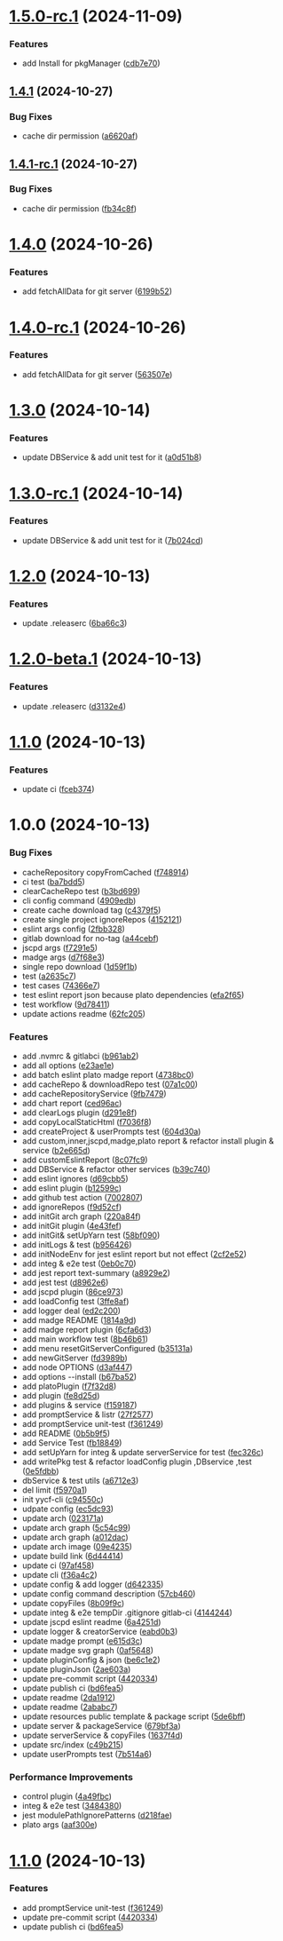 # [1.5.0-rc.1](https://github.com/yanyunchangfeng/yycf-cli/compare/v1.4.1...v1.5.0-rc.1) (2024-11-09)

### Features

- add Install for pkgManager ([cdb7e70](https://github.com/yanyunchangfeng/yycf-cli/commit/cdb7e70342306f31bef0d4fedec996d8905db9aa))

## [1.4.1](https://github.com/yanyunchangfeng/yycf-cli/compare/v1.4.0...v1.4.1) (2024-10-27)

### Bug Fixes

- cache dir permission ([a6620af](https://github.com/yanyunchangfeng/yycf-cli/commit/a6620afb1bbb66a6a08b2074187f92149ce69b95))

## [1.4.1-rc.1](https://github.com/yanyunchangfeng/yycf-cli/compare/v1.4.0...v1.4.1-rc.1) (2024-10-27)

### Bug Fixes

- cache dir permission ([fb34c8f](https://github.com/yanyunchangfeng/yycf-cli/commit/fb34c8fb37e5f94edf5dea0235651dc64cacce94))

# [1.4.0](https://github.com/yanyunchangfeng/yycf-cli/compare/v1.3.0...v1.4.0) (2024-10-26)

### Features

- add fetchAllData for git server ([6199b52](https://github.com/yanyunchangfeng/yycf-cli/commit/6199b52cca2521fd3548ddedf368b2f8aebfc42e))

# [1.4.0-rc.1](https://github.com/yanyunchangfeng/yycf-cli/compare/v1.3.0...v1.4.0-rc.1) (2024-10-26)

### Features

- add fetchAllData for git server ([563507e](https://github.com/yanyunchangfeng/yycf-cli/commit/563507e902bbea530adfec73b09ee1b2a93b9c49))

# [1.3.0](https://github.com/yanyunchangfeng/yycf-cli/compare/v1.2.0...v1.3.0) (2024-10-14)

### Features

- update DBService & add unit test for it ([a0d51b8](https://github.com/yanyunchangfeng/yycf-cli/commit/a0d51b8e3ab93a4aef351b84f27389ecae8a1e0f))

# [1.3.0-rc.1](https://github.com/yanyunchangfeng/yycf-cli/compare/v1.2.0...v1.3.0-rc.1) (2024-10-14)

### Features

- update DBService & add unit test for it ([7b024cd](https://github.com/yanyunchangfeng/yycf-cli/commit/7b024cd34f52b459419b69b8fd92a0a89c5943f3))

# [1.2.0](https://github.com/yanyunchangfeng/yycf-cli/compare/v1.1.0...v1.2.0) (2024-10-13)

### Features

- update .releaserc ([6ba66c3](https://github.com/yanyunchangfeng/yycf-cli/commit/6ba66c3887d32530b3ca2b58aaff75fce9291644))

# [1.2.0-beta.1](https://github.com/yanyunchangfeng/yycf-cli/compare/v1.1.0...v1.2.0-beta.1) (2024-10-13)

### Features

- update .releaserc ([d3132e4](https://github.com/yanyunchangfeng/yycf-cli/commit/d3132e4981589f8d27931e8fa6904fb96fd4e436))

# [1.1.0](https://github.com/yanyunchangfeng/yycf-cli/compare/v1.0.1...v1.1.0) (2024-10-13)

### Features

- update ci ([fceb374](https://github.com/yanyunchangfeng/yycf-cli/commit/fceb374b39cb2dbbc5c6572f355f24a68dd13293))

# 1.0.0 (2024-10-13)

### Bug Fixes

- cacheRepository copyFromCached ([f748914](https://github.com/yanyunchangfeng/yycf-cli/commit/f74891456711cd4b8cacd0410572d45d0d20dd45))
- ci test ([ba7bdd5](https://github.com/yanyunchangfeng/yycf-cli/commit/ba7bdd5f848934dbfb7052da8a043cd87a7a56f7))
- clearCacheRepo test ([b3bd699](https://github.com/yanyunchangfeng/yycf-cli/commit/b3bd6999a593a37219795fa60e25b527451c68c7))
- cli config command ([4909edb](https://github.com/yanyunchangfeng/yycf-cli/commit/4909edb8a0c35976af4e0227caa1d2a5c7a045a6))
- create cache download tag ([c4379f5](https://github.com/yanyunchangfeng/yycf-cli/commit/c4379f5e305bd686bfa9be5bb980821f485df3b2))
- create single project ignoreRepos ([4152121](https://github.com/yanyunchangfeng/yycf-cli/commit/4152121a1103dc7c01f66d4c3362b0d460a3baa9))
- eslint args config ([2fbb328](https://github.com/yanyunchangfeng/yycf-cli/commit/2fbb328013299b68a746fa131fcd8cf85f564c89))
- gitlab download for no-tag ([a44cebf](https://github.com/yanyunchangfeng/yycf-cli/commit/a44cebfd4577889a39048ea9d061fd7796a617ea))
- jscpd args ([f7291e5](https://github.com/yanyunchangfeng/yycf-cli/commit/f7291e5604476fc9a0645b18bc7c146f7b1ba78d))
- madge args ([d7f68e3](https://github.com/yanyunchangfeng/yycf-cli/commit/d7f68e3b9dc6d1e4830b084cb7eccddb134ce57d))
- single repo download ([1d59f1b](https://github.com/yanyunchangfeng/yycf-cli/commit/1d59f1b5a62cea41393ba0b5c0b39827d58fdd10))
- test ([a2635c7](https://github.com/yanyunchangfeng/yycf-cli/commit/a2635c79a0bd323ccb240f725a6f4aaabe861d3a))
- test cases ([74366e7](https://github.com/yanyunchangfeng/yycf-cli/commit/74366e70951a776ad3606163544c211d29f597f0))
- test eslint report json because plato dependencies ([efa2f65](https://github.com/yanyunchangfeng/yycf-cli/commit/efa2f6536efd31695635461ce3e2acf79fed5feb))
- test workflow ([9d78411](https://github.com/yanyunchangfeng/yycf-cli/commit/9d784111891538a859e66acf5f2e2a6ff7a08d1f))
- update actions readme ([62fc205](https://github.com/yanyunchangfeng/yycf-cli/commit/62fc205fada3e071ed94007d08f411612bfadc56))

### Features

- add .nvmrc & gitlabci ([b961ab2](https://github.com/yanyunchangfeng/yycf-cli/commit/b961ab2a86c53b94127ad48b28a61d56c789fb2b))
- add all options ([e23ae1e](https://github.com/yanyunchangfeng/yycf-cli/commit/e23ae1e8e971b84ffb91f5d22f90241feba8e941))
- add batch eslint plato madge report ([4738bc0](https://github.com/yanyunchangfeng/yycf-cli/commit/4738bc0dd2177bf747231c8d32767d8313d6a22d))
- add cacheRepo & downloadRepo test ([07a1c00](https://github.com/yanyunchangfeng/yycf-cli/commit/07a1c00a0c851f20c4040b960698b910c4e2ff27))
- add cacheRepositoryService ([9fb7479](https://github.com/yanyunchangfeng/yycf-cli/commit/9fb747961477145d0f916d9dc09a87f1721266f7))
- add chart report ([ced96ac](https://github.com/yanyunchangfeng/yycf-cli/commit/ced96ac1b3a21b96a34eb54be4e2463f182716e1))
- add clearLogs plugin ([d291e8f](https://github.com/yanyunchangfeng/yycf-cli/commit/d291e8fafdd55c18215ad09bd084533768c88d24))
- add copyLocalStaticHtml ([f7036f8](https://github.com/yanyunchangfeng/yycf-cli/commit/f7036f8413e41c8b9fb1e4c9ec5edbb262b80455))
- add createProject & userPrompts test ([604d30a](https://github.com/yanyunchangfeng/yycf-cli/commit/604d30a8d05b2960cfa25afa018295e806fa71ce))
- add custom,inner,jscpd,madge,plato report & refactor install plugin & service ([b2e665d](https://github.com/yanyunchangfeng/yycf-cli/commit/b2e665d545831bb1068440cf5d41d690e39c7b04))
- add customEslintReport ([8c07fc9](https://github.com/yanyunchangfeng/yycf-cli/commit/8c07fc90abc9a548d84d77b678ff8dcafb7aea61))
- add DBService & refactor other services ([b39c740](https://github.com/yanyunchangfeng/yycf-cli/commit/b39c74002b58877ee4720c22724f121fa8f62571))
- add eslint ignores ([d69cbb5](https://github.com/yanyunchangfeng/yycf-cli/commit/d69cbb573c9481eaf2c2dfa3a030ee35e9df70db))
- add eslint plugin ([b12599c](https://github.com/yanyunchangfeng/yycf-cli/commit/b12599c4a7ae25bb52eab40d156e8d729c8ecbf4))
- add github test action ([7002807](https://github.com/yanyunchangfeng/yycf-cli/commit/7002807e2a7de8c902f355813b905045d0d20ec5))
- add ignoreRepos ([f9d52cf](https://github.com/yanyunchangfeng/yycf-cli/commit/f9d52cfad2aa00bbfeb0f60eeab352caae1f1485))
- add initGit arch graph ([220a84f](https://github.com/yanyunchangfeng/yycf-cli/commit/220a84f91fede3c8dddc8879371459ed9b402924))
- add initGit plugin ([4e43fef](https://github.com/yanyunchangfeng/yycf-cli/commit/4e43fef3e2ed56b4a5c2aca05c4c13205d0c3788))
- add initGit& setUpYarn test ([58bf090](https://github.com/yanyunchangfeng/yycf-cli/commit/58bf090ce56e532601514750f07fbca880061540))
- add initLogs & test ([b956426](https://github.com/yanyunchangfeng/yycf-cli/commit/b95642624e2d752dfee6de9d54ff2e9e9dfda39e))
- add initNodeEnv for jest eslint report but not effect ([2cf2e52](https://github.com/yanyunchangfeng/yycf-cli/commit/2cf2e52d16aa04e08e020d37013ce21e4741a5c2))
- add integ & e2e test ([0eb0c70](https://github.com/yanyunchangfeng/yycf-cli/commit/0eb0c70246367445c3b1748171654c0d03917bdc))
- add jest report text-summary ([a8929e2](https://github.com/yanyunchangfeng/yycf-cli/commit/a8929e2a261da745a345f16c6109a4f8ae35ac26))
- add jest test ([d8962e6](https://github.com/yanyunchangfeng/yycf-cli/commit/d8962e62a85083b58d2f156b4f41abbe56bcde65))
- add jscpd plugin ([86ce973](https://github.com/yanyunchangfeng/yycf-cli/commit/86ce9738029ce50b17eb6fa1ba170dbe18f8f80b))
- add loadConfig test ([3ffe8af](https://github.com/yanyunchangfeng/yycf-cli/commit/3ffe8af987a06819872995058efa5afb5229abf5))
- add logger deal ([ed2c200](https://github.com/yanyunchangfeng/yycf-cli/commit/ed2c2009fc7e4d327e2d9bf5804947fbfa2aebd2))
- add madge README ([1814a9d](https://github.com/yanyunchangfeng/yycf-cli/commit/1814a9d87242e1f0dea0ecaaad03b6dfcdead315))
- add madge report plugin ([6cfa6d3](https://github.com/yanyunchangfeng/yycf-cli/commit/6cfa6d38e0dcbfc2c37cd6cc3c87d1368b49e4be))
- add main workflow test ([8b46b61](https://github.com/yanyunchangfeng/yycf-cli/commit/8b46b614668d1e3b6997d884bbec3dee399f3d51))
- add menu resetGitServerConfigured ([b35131a](https://github.com/yanyunchangfeng/yycf-cli/commit/b35131ac74f631dc98f479e3c0fde42ad36a0825))
- add newGitServer ([fd3989b](https://github.com/yanyunchangfeng/yycf-cli/commit/fd3989bbdc7738a376020d89c44fb17cbc1b38fc))
- add node OPTIONS ([d3af447](https://github.com/yanyunchangfeng/yycf-cli/commit/d3af4475efd3c585a5bbd98640a6e2135fe49eed))
- add options --install ([b67ba52](https://github.com/yanyunchangfeng/yycf-cli/commit/b67ba52524c49f1644503eea487451d561885bb8))
- add platoPlugin ([f7f32d8](https://github.com/yanyunchangfeng/yycf-cli/commit/f7f32d80e2a678d76b65432a2b703a258ab4259b))
- add plugin ([fe8d25d](https://github.com/yanyunchangfeng/yycf-cli/commit/fe8d25d7cf9826f90c3e4245efc07f4128c4ae31))
- add plugins & service ([f159187](https://github.com/yanyunchangfeng/yycf-cli/commit/f159187d7a79f8a609e070974d81fdff265c4678))
- add promptService & listr ([27f2577](https://github.com/yanyunchangfeng/yycf-cli/commit/27f2577adf55a069bb23ed39e487ba877c92eaca))
- add promptService unit-test ([f361249](https://github.com/yanyunchangfeng/yycf-cli/commit/f36124903f56dca9304ae20eef8cc4de9e53f5ee))
- add README ([0b5b9f5](https://github.com/yanyunchangfeng/yycf-cli/commit/0b5b9f5270dbedf91bfddf7fc07e2013594b89db))
- add Service Test ([fb18849](https://github.com/yanyunchangfeng/yycf-cli/commit/fb1884930e4aedd6f5bdc5403a7528ee1a2fbe0d))
- add setUpYarn for integ & update serverService for test ([fec326c](https://github.com/yanyunchangfeng/yycf-cli/commit/fec326c65c1c559be5b4f73f78c0c6691ebb0000))
- add writePkg test & refactor loadConfig plugin ,DBservice ,test ([0e5fdbb](https://github.com/yanyunchangfeng/yycf-cli/commit/0e5fdbb3665d11ec9a4cd32c6d9ee2e8de268229))
- dbService & test utils ([a6712e3](https://github.com/yanyunchangfeng/yycf-cli/commit/a6712e3ad323b13ce44f78b01f3e7ec7ca2c5d2e))
- del limit ([f5970a1](https://github.com/yanyunchangfeng/yycf-cli/commit/f5970a1485d1c291bcf67d720f6cee623781f93b))
- init yycf-cli ([c94550c](https://github.com/yanyunchangfeng/yycf-cli/commit/c94550c7b110b5b218d4bf6f959acc5f66d453b2))
- udpate config ([ec5dc93](https://github.com/yanyunchangfeng/yycf-cli/commit/ec5dc93dbb5c3e3ceed74e7422c6a85571d1f266))
- update arch ([023171a](https://github.com/yanyunchangfeng/yycf-cli/commit/023171a82a2b594fd124da09c61358f1af56c817))
- update arch graph ([5c54c99](https://github.com/yanyunchangfeng/yycf-cli/commit/5c54c99fc0f4882847af167fcc98887656481d55))
- update arch graph ([a012dac](https://github.com/yanyunchangfeng/yycf-cli/commit/a012dac589c31b96855a089e6bc5e22e28503249))
- update arch image ([09e4235](https://github.com/yanyunchangfeng/yycf-cli/commit/09e42357553ddcd8090c4b4d5a2f0d363d41f11e))
- update build link ([6d44414](https://github.com/yanyunchangfeng/yycf-cli/commit/6d444146e952bd95b3d1d5026b078ed4781e1da7))
- update ci ([97af458](https://github.com/yanyunchangfeng/yycf-cli/commit/97af458140c521e5952f7643f7918560ece33f43))
- update cli ([f36a4c2](https://github.com/yanyunchangfeng/yycf-cli/commit/f36a4c2603ce680419ddda1f7b47686a68c48b00))
- update config & add logger ([d642335](https://github.com/yanyunchangfeng/yycf-cli/commit/d642335b99c2a2cd0eb546ab60ce766ea35b06d7))
- update config command description ([57cb460](https://github.com/yanyunchangfeng/yycf-cli/commit/57cb4601edc43735500ca123deaf7b12a19b48ff))
- update copyFiles ([8b09f9c](https://github.com/yanyunchangfeng/yycf-cli/commit/8b09f9c6c32c8fd89783ce888b1c64c290f1366d))
- update integ & e2e tempDir .gitignore gitlab-ci ([4144244](https://github.com/yanyunchangfeng/yycf-cli/commit/4144244ccc138c7153fc80e8b3d5295888d53cbb))
- update jscpd eslint readme ([6a4251d](https://github.com/yanyunchangfeng/yycf-cli/commit/6a4251d0a7af1d874eb071f62eec9851e2222316))
- update logger & creatorService ([eabd0b3](https://github.com/yanyunchangfeng/yycf-cli/commit/eabd0b3efbeb5effcd0afa75bd9dd6a077a0576a))
- update madge prompt ([e615d3c](https://github.com/yanyunchangfeng/yycf-cli/commit/e615d3c0309dfe84a5109f3343e4f6ac82a75883))
- update madge svg graph ([0af5648](https://github.com/yanyunchangfeng/yycf-cli/commit/0af56482f7575356665f948f935b222b7da84050))
- update pluginConfig & json ([be6c1e2](https://github.com/yanyunchangfeng/yycf-cli/commit/be6c1e2b9cbb71f132fd5bb3aa5fce7c2787454e))
- update pluginJson ([2ae603a](https://github.com/yanyunchangfeng/yycf-cli/commit/2ae603a777ecd040ea0e8720ed134f24fbad9a49))
- update pre-commit script ([4420334](https://github.com/yanyunchangfeng/yycf-cli/commit/442033423184c23a59a9a39d553c34e37a409b51))
- update publish ci ([bd6fea5](https://github.com/yanyunchangfeng/yycf-cli/commit/bd6fea5f4c726f83ebbe80a5bb9965db4e6f9183))
- update readme ([2da1912](https://github.com/yanyunchangfeng/yycf-cli/commit/2da19122bc202bf3c9beec700213e28f05961f33))
- update readme ([2ababc7](https://github.com/yanyunchangfeng/yycf-cli/commit/2ababc7ecbca0169c608b8da0843d41ff63bca38))
- update resources public template & package script ([5de6bff](https://github.com/yanyunchangfeng/yycf-cli/commit/5de6bff791895bad8b9fbfb979cae91cfae2e32c))
- update server & packageService ([679bf3a](https://github.com/yanyunchangfeng/yycf-cli/commit/679bf3a8347349ec8c57cf7ffbe518d9ae74a24b))
- update serverService & copyFiles ([1637f4d](https://github.com/yanyunchangfeng/yycf-cli/commit/1637f4d6962b1efb3a6a1b4f8448fc781232b7e1))
- update src/index ([c49b215](https://github.com/yanyunchangfeng/yycf-cli/commit/c49b215d3c6a4f8453a142663c7b22b43cab26a1))
- update userPrompts test ([7b514a6](https://github.com/yanyunchangfeng/yycf-cli/commit/7b514a6c5159583758c427767dc975adb03a14ab))

### Performance Improvements

- control plugin ([4a49fbc](https://github.com/yanyunchangfeng/yycf-cli/commit/4a49fbcec01c2fb17796734107d72967a6d754d1))
- integ & e2e test ([3484380](https://github.com/yanyunchangfeng/yycf-cli/commit/34843804faa552d2f4e171e9f238bd94c45db3a0))
- jest modulePathIgnorePatterns ([d218fae](https://github.com/yanyunchangfeng/yycf-cli/commit/d218fae0bd45660e920a618332100bf1e6e02a47))
- plato args ([aaf300e](https://github.com/yanyunchangfeng/yycf-cli/commit/aaf300ea24e6765de1083a46f4339210f0f98fed))

# [1.1.0](https://github.com/yanyunchangfeng/yycf-cli/compare/v1.0.0...v1.1.0) (2024-10-13)

### Features

- add promptService unit-test ([f361249](https://github.com/yanyunchangfeng/yycf-cli/commit/f36124903f56dca9304ae20eef8cc4de9e53f5ee))
- update pre-commit script ([4420334](https://github.com/yanyunchangfeng/yycf-cli/commit/442033423184c23a59a9a39d553c34e37a409b51))
- update publish ci ([bd6fea5](https://github.com/yanyunchangfeng/yycf-cli/commit/bd6fea5f4c726f83ebbe80a5bb9965db4e6f9183))
